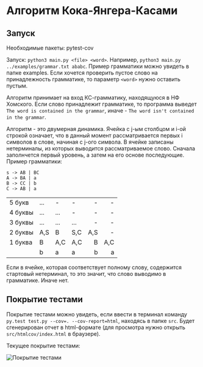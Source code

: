 # Алгоритм Кока-Янгера-Касами

## Запуск

Необходимые пакеты: pytest-cov

Запуск: `python3 main.py <file> <word>`. Например, `python3 main.py ../examples/grammar.txt ababc`. Пример грамматики можно увидеть в папке examples. Если хочется проверить пустое слово на принадлежность грамматике, то параметр `<word>` нужно оставить пустым.

Алгоритм принимает на вход КС-грамматику, находящуюся в НФ Хомского. Если слово принадлежит грамматике, то программа выведет `The word is contained in the grammar`, иначе - `The word isn't contained in the grammar`.

Алгоритм - это двумерная динамика. Ячейка с j-ым столбцом и i-ой строкой означает, что в данный момент рассматривается первых i символов в слове, начиная с j-ого символа. В ячейке записаны нетерминалы, из которых выводится рассматриваемое слово. Сначала заполнчется первый уровень, а затем на его основе последующие. Пример грамматики:
```
s -> AB | BC
A -> BA | a
B -> CC | b
C -> AB | a
```

|        |     |  |     |     |  |
| ---|-----|----- |:--------|----------:| -----:|
| 5 букв  | ... | - | - | - | - |
| 4 буквы   | ... | ... | - | - | - |
| 3 буквы | ... | ... | ... | -| - |
| 2 буквы | A,S | B | S,C | A,S | - |
| 1 буква | B | A,C | A,C | B | A,C |
|  | b | a | a | b | a |


Если в ячейке, которая соответствует полному слову, содержится стартовый нетерминал, то это значит, что слово выводимо в грамматике. Иначе нет.

## Покрытие тестами

Покрытие тестами можно увидеть, если ввести в терминал команду `py.test test.py --cov=. --cov-report=html`, находясь в папке `src`. Будет сгенерирован отчет в html-формате (для просмотра нужно открыть `src/htmlcov/index.html` в браузере).

Текущее покрытие тестами:

![Покрытие тестами](https://sun9-51.userapi.com/impg/PYAB5rLB2KBP-1UuC5J1IMJ7ZPRSOL2kl3U7fA/FrZPKTEWpRQ.jpg?size=498x282&quality=96&sign=1eca688372b3bf4423d53e2e1ef8506b&type=album)

